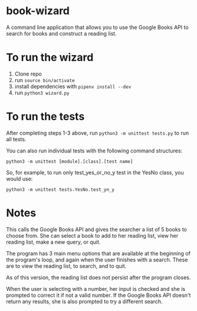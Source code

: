 # book-wizard
A command line application that allows you to use the Google Books API to search for books and construct a reading list.

# To run the wizard

1. Clone repo
2. run `source bin/activate`
3. install dependencies with `pipenv install --dev`
4. run `python3 wizard.py`

# To run the tests

After completing steps 1-3 above, run `python3 -m unittest tests.py` to run all tests.

You can also run individual tests with the following command structures:

`python3 -m unittest [module].[class].[test name]`

So, for example, to run only test_yes_or_no_y test in the YesNo class, you would use:

`python3 -m unittest tests.YesNo.test_yn_y`


# Notes

This calls the Google Books API and gives the searcher a list of 5 books to choose from. She can select a book to add to her reading list, view her reading list, make a new query, or quit. 

The program has 3 main menu options that are available at the beginning of the program's loop, and again when the user finishes with a search. These are to view the reading list, to search, and to quit.

As of this version, the reading list does not persist after the program closes. 

When the user is selecting with a number, her input is checked and she is prompted to correct it if not a valid number. If the Google Books API doesn't return any results, she is also prompted to try a different search.
